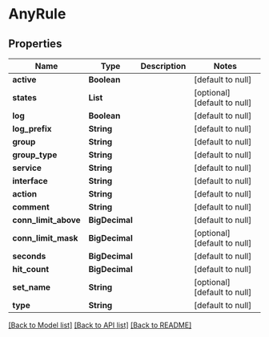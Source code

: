 # AnyRule
## Properties

| Name | Type | Description | Notes |
|------------ | ------------- | ------------- | -------------|
| **active** | **Boolean** |  | [default to null] |
| **states** | **List** |  | [optional] [default to null] |
| **log** | **Boolean** |  | [default to null] |
| **log\_prefix** | **String** |  | [default to null] |
| **group** | **String** |  | [default to null] |
| **group\_type** | **String** |  | [default to null] |
| **service** | **String** |  | [default to null] |
| **interface** | **String** |  | [default to null] |
| **action** | **String** |  | [default to null] |
| **comment** | **String** |  | [default to null] |
| **conn\_limit\_above** | **BigDecimal** |  | [default to null] |
| **conn\_limit\_mask** | **BigDecimal** |  | [optional] [default to null] |
| **seconds** | **BigDecimal** |  | [default to null] |
| **hit\_count** | **BigDecimal** |  | [default to null] |
| **set\_name** | **String** |  | [optional] [default to null] |
| **type** | **String** |  | [default to null] |

[[Back to Model list]](../README.md#documentation-for-models) [[Back to API list]](../README.md#documentation-for-api-endpoints) [[Back to README]](../README.md)

